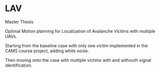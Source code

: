 # LAV
Master Thesis

Optimal Motion planning for Localization of Avalanche Victims with multiple UAVs.

Starting from the baseline case with only one victim implemented in the CAMS course project, adding white noise.

Then moving onto the case with multiple victims with and withouth signal  identification.

